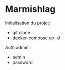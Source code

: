 # Marmishlag

Initialisation du projet :
- git clone...
- docker-compose up -d

Auth admin :
- admin
- password
